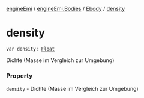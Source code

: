 [engineEmi](../../index.md) / [engineEmi.Bodies](../index.md) / [Ebody](index.md) / [density](./density.md)

# density

`var density: `[`Float`](https://kotlinlang.org/api/latest/jvm/stdlib/kotlin/-float/index.html)

Dichte (Masse im Vergleich zur Umgebung)

### Property

`density` - Dichte (Masse im Vergleich zur Umgebung)